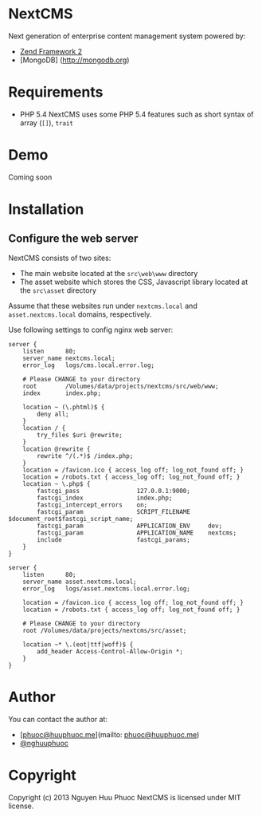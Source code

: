 # NextCMS

Next generation of enterprise content management system powered by:

* [Zend Framework 2](http://framework.zend.com)
* [MongoDB] (http://mongodb.org)

# Requirements

* PHP 5.4
NextCMS uses some PHP 5.4 features such as short syntax of array (```[]```), ```trait```

# Demo

Coming soon

# Installation

## Configure the web server

NextCMS consists of two sites:
* The main website located at the ```src\web\www``` directory
* The asset website which stores the CSS, Javascript library located at the ```src\asset``` directory

Assume that these websites run under ```nextcms.local``` and ```asset.nextcms.local``` domains, respectively.

Use following settings to config nginx web server:

```
server {
    listen      80;
    server_name nextcms.local;
    error_log   logs/cms.local.error.log;

    # Please CHANGE to your directory
    root        /Volumes/data/projects/nextcms/src/web/www;
    index       index.php;

    location ~ (\.phtml)$ {
        deny all;
    }
    location / {
        try_files $uri @rewrite;
    }
    location @rewrite {
        rewrite ^/(.*)$ /index.php;
    }
    location = /favicon.ico { access_log off; log_not_found off; }
    location = /robots.txt { access_log off; log_not_found off; }
    location ~ \.php$ {
        fastcgi_pass                127.0.0.1:9000;
        fastcgi_index               index.php;
        fastcgi_intercept_errors    on;
        fastcgi_param               SCRIPT_FILENAME     $document_root$fastcgi_script_name;
        fastcgi_param               APPLICATION_ENV     dev;
        fastcgi_param               APPLICATION_NAME    nextcms;
        include                     fastcgi_params;
    }
}
```

```
server {
    listen      80;
    server_name asset.nextcms.local;
    error_log   logs/asset.nextcms.local.error.log;

    location = /favicon.ico { access_log off; log_not_found off; }
    location = /robots.txt { access_log off; log_not_found off; }

    # Please CHANGE to your directory
    root /Volumes/data/projects/nextcms/src/asset;

    location ~* \.(eot|ttf|woff)$ {
        add_header Access-Control-Allow-Origin *;
    }
}
```

# Author

You can contact the author at:

* [phuoc@huuphuoc.me](mailto: phuoc@huuphuoc.me)
* [@nghuuphuoc](http://twitter.com/nghuuphuoc)

# Copyright

Copyright (c) 2013 Nguyen Huu Phuoc
NextCMS is licensed under MIT license.
